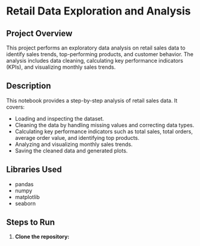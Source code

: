 # Retail Data Exploration and Analysis

## Project Overview

This project performs an exploratory data analysis on retail sales data to identify sales trends, top-performing products, and customer behavior. The analysis includes data cleaning, calculating key performance indicators (KPIs), and visualizing monthly sales trends.

## Description

This notebook provides a step-by-step analysis of retail sales data. It covers:

- Loading and inspecting the dataset.
- Cleaning the data by handling missing values and correcting data types.
- Calculating key performance indicators such as total sales, total orders, average order value, and identifying top products.
- Analyzing and visualizing monthly sales trends.
- Saving the cleaned data and generated plots.

## Libraries Used

- pandas
- numpy
- matplotlib
- seaborn

## Steps to Run

1. **Clone the repository:**
